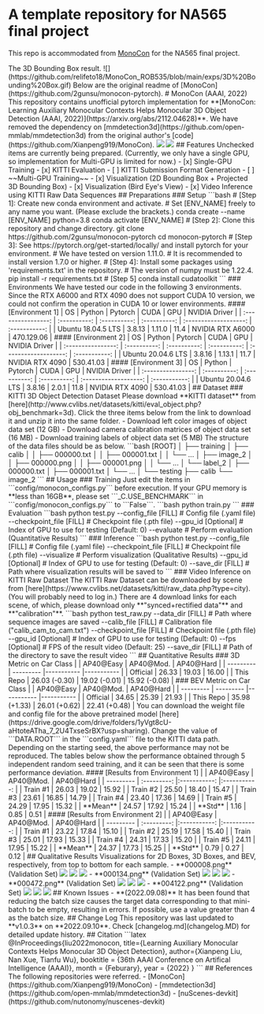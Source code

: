 # A template repository for NA565 final project
This repo is accommodated from [MonoCon](https://github.com/2gunsu/monocon-pytorch) for the NA565 final project. 

<!-- After setting up the envionment and converting the final project dataset into the KITTI format, the training code should work directly. --!>

<!-- ### Submission Format Generation --!>
<!-- The repo does not have an inference script to generate detection files in the test set, where ground truth labels are not available. You need to implement this by yourself to generate the submission file. --!>

<!-- We provide utility functions `kitti_3d_to_file()` and `kitti_file_to_3d()` in `utils/kitti_convert_utils.py`, to generate detection files in kitti format. We also provide `merger.py` to merge detections files for all frames into a single file. Use them to write your own inference script to generate the submission file on the test set. --!>

<!-- Hint: you may look into `test.py` and `MonoconEngine.evaluate()` and modify from there to output detection files. --!>

The 3D Bounding Box result.

![](https://github.com/relifeto18/MonoCon_ROB535/blob/main/exps/3D%20Bounding%20Box.gif)

Below are the original readme of [MonoCon](https://github.com/2gunsu/monocon-pytorch).

# MonoCon (AAAI, 2022)
This repository contains unofficial pytorch implementation for **[MonoCon: Learning Auxiliary Monocular Contexts Helps Monocular 3D Object Detection (AAAI, 2022)](https://arxiv.org/abs/2112.04628)**.   
We have removed the dependency on [mmdetection3d](https://github.com/open-mmlab/mmdetection3d) from the original author's [code](https://github.com/Xianpeng919/MonoCon).

<img src="resources/monocon.jpg">  

<img src="resources/demo_3d_video.gif">

## Features
Unchecked items are currently being prepared.  
(Currently, we only have a single GPU, so implementation for Multi-GPU is limited for now.)
- [x] Single-GPU Training
- [x] KITTI Evaluation
- [ ] KITTI Submission Format Generation
- [ ] ~~Multi-GPU Training~~
- [x] Visualization (2D Bounding Box + Projected 3D Bounding Box)
- [x] Visualization (Bird Eye's View)
- [x] Video Inference using KITTI Raw Data Sequences


## Preparations

### Setup
```bash
# [Step 1]: Create new conda environment and activate.
#           Set [ENV_NAME] freely to any name you want. (Please exclude the brackets.)
conda create --name [ENV_NAME] python=3.8
conda activate [ENV_NAME]

# [Step 2]: Clone this repository and change directory.
git clone https://github.com/2gunsu/monocon-pytorch
cd monocon-pytorch

# [Step 3]: See https://pytorch.org/get-started/locally/ and install pytorch for your environment.
#           We have tested on version 1.11.0.
#           It is recommended to install version 1.7.0 or higher.

# [Step 4]: Install some packages using 'requirements.txt' in the repository.
#           The version of numpy must be 1.22.4.
pip install -r requirements.txt

# [Step 5]
conda install cudatoolkit
```

### Environments
We have tested our code in the following 3 environments.  
Since the RTX A6000 and RTX 4090 does not support CUDA 10 version, we could not confirm the operation in CUDA 10 or lower environments.

#### [Environment 1]
| OS                 | Python       | Pytorch      | CUDA         | GPU                   | NVIDIA Driver |
| :----------------: | :----------: | :----------: | :----------: | :-------------------: | :-----------: |
| Ubuntu 18.04.5 LTS | 3.8.13       | 1.11.0       | 11.4         | NVIDIA RTX A6000      | 470.129.06    |

#### [Environment 2]
| OS                 | Python       | Pytorch      | CUDA         | GPU                   | NVIDIA Driver |
| :----------------: | :----------: | :----------: | :----------: | :-------------------: | :-----------: |
| Ubuntu 20.04.6 LTS | 3.8.16       | 1.13.1       | 11.7         | NVIDIA RTX 4090       | 530.41.03     |

#### [Environment 3]
| OS                 | Python       | Pytorch      | CUDA         | GPU                   | NVIDIA Driver |
| :----------------: | :----------: | :----------: | :----------: | :-------------------: | :-----------: |
| Ubuntu 20.04.6 LTS | 3.8.16       | 2.0.1        | 11.8         | NVIDIA RTX 4090       | 530.41.03     |



## Dataset
### KITTI 3D Object Detection Dataset
Please download **KITTI dataset** from [here](http://www.cvlibs.net/datasets/kitti/eval_object.php?obj_benchmark=3d).  
Click the three items below from the link to download it and unzip it into the same folder.
- Download left color images of object data set (12 GB)
- Download camera calibration matrices of object data set (16 MB)
- Download training labels of object data set (5 MB)

The structure of the data files should be as below.
```bash
[ROOT]
│
├── training
│   ├── calib
│   │   ├── 000000.txt
│   │   ├── 000001.txt
│   │   └── ...
│   ├── image_2
│   │   ├── 000000.png
│   │   ├── 000001.png
│   │   └── ...
│   └── label_2
│       ├── 000000.txt
│       ├── 000001.txt
│       └── ...
│
└── testing
    ├── calib
    └── image_2
```


## Usage
### Training
Just edit the items in ```config/monocon_configs.py``` before execution.  
If your GPU memory is **less than 16GB**, please set ```_C.USE_BENCHMARK``` in ```config/monocon_configs.py``` to ```False```.
```bash
python train.py
```

### Evaluation
```bash
python test.py  --config_file       [FILL]      # Config file (.yaml file)
                --checkpoint_file   [FILL]      # Checkpoint file (.pth file)
                --gpu_id            [Optional]  # Index of GPU to use for testing (Default: 0)
                --evaluate                      # Perform evaluation (Quantitative Results)
```

### Inference
```bash
python test.py  --config_file       [FILL]      # Config file (.yaml file)
                --checkpoint_file   [FILL]      # Checkpoint file (.pth file)
                --visualize                     # Perform visualization (Qualitative Results)
                --gpu_id            [Optional]  # Index of GPU to use for testing (Default: 0)
                --save_dir          [FILL]      # Path where visualization results will be saved to
```


### Video Inference on KITTI Raw Dataset
The KITTI Raw Dataset can be downloaded by scene from [here](https://www.cvlibs.net/datasets/kitti/raw_data.php?type=city). (You will probably need to log in.)  
There are 4 download links for each scene, of which, please download only **"synced+rectified data"** and **"calibration"**.
```bash
python test_raw.py  --data_dir          [FILL]      # Path where sequence images are saved
                    --calib_file        [FILL]      # Calibration file ("calib_cam_to_cam.txt")
                    --checkpoint_file   [FILL]      # Checkpoint file (.pth file)
                    --gpu_id            [Optional]  # Index of GPU to use for testing (Default: 0)
                    --fps               [Optional]  # FPS of the result video (Default: 25)
                    --save_dir          [FILL]      # Path of the directory to save the result video
```



## Quantitative Results

### 3D Metric on Car Class
|           | AP40@Easy     | AP40@Mod.     | AP40@Hard     |
| --------- | ---------     |-----------    |-----------    |
| Official  | 26.33         | 19.03         | 16.00         |
| This Repo | 26.03 (-0.30) | 19.02 (-0.01) | 15.92 (-0.08) | 

### BEV Metric on Car Class
|           | AP40@Easy     | AP40@Mod.     | AP40@Hard     |
| --------- | ---------     |-----------    |-----------    |
| Official  | 34.65         | 25.39         | 21.93         |
| This Repo | 35.98 (+1.33) | 26.01 (+0.62) | 22.41 (+0.48) |

You can download the weight file and config file for the above pretrained model [here](https://drive.google.com/drive/folders/1yVgt8cU-aHtoteATha_7_2U4TxseSrBX?usp=sharing).  
Change the value of ```DATA.ROOT``` in the ```config.yaml``` file to the KITTI data path.  

Depending on the starting seed, the above performance may not be reproduced.  
The tables below show the performance obtained through 5 independent random seed training, and it can be seen that there is some performance deviation.
#### [Results from Environment 1]
|               | AP40@Easy     | AP40@Mod.     | AP40@Hard     |
| ---------     | :---------:   |:-----------:  |:-----------:  |
| Train #1      | 26.03         | 19.02         | 15.92         |
| Train #2      | 25.50         | 18.40         | 15.47         |
| Train #3      | 23.61         | 16.85         | 14.79         |
| Train #4      | 23.40         | 17.36         | 14.69         |
| Train #5      | 24.29         | 17.95         | 15.32         |
| **Mean**      | 24.57         | 17.92         | 15.24         |
| **Std**       | 1.16          | 0.85          | 0.51          |

#### [Results from Environment 2]
|               | AP40@Easy     | AP40@Mod.     | AP40@Hard     |
| ---------     | :---------:   |:-----------:  |:-----------:  |
| Train #1      | 23.22         | 17.84         | 15.10         |
| Train #2      | 25.19         | 17.58         | 15.40         |
| Train #3      | 25.01         | 17.93         | 15.33         |
| Train #4      | 24.31         | 17.33         | 15.20         |
| Train #5      | 24.11         | 17.95         | 15.22         |
| **Mean**      | 24.37         | 17.73         | 15.25         |
| **Std**       |  0.79         |  0.27         |  0.12         |


## Qualitative Results  
Visualizations for 2D Boxes, 3D Boxes, and BEV, respectively, from top to bottom for each sample.  
- **000008.png** (Validation Set)  
<img src="resources/000008_2d.png">
<img src="resources/000008_3d.png">  
<img src="resources/000008_bev.png">  

- **000134.png** (Validation Set)  
<img src="resources/000134_2d.png">
<img src="resources/000134_3d.png">  
<img src="resources/000134_bev.png">  

- **000472.png** (Validation Set)  
<img src="resources/000472_2d.png">
<img src="resources/000472_3d.png">  
<img src="resources/000472_bev.png">  

- **004122.png** (Validation Set)  
<img src="resources/004122_2d.png">
<img src="resources/004122_3d.png">  
<img src="resources/004122_bev.png">  


## Known Issues
- **(2022.09.08)** It has been found that reducing the batch size causes the target data corresponding to that mini-batch to be empty, resulting in errors. 
If possible, use a value greater than 4 as the batch size.


## Change Log
This repository was last updated to **v1.0.3** on **2022.09.10**.  
Check [changelog.md](changelog.MD) for detailed update history.


## Citation
```latex
@InProceedings{liu2022monocon,
    title={Learning Auxiliary Monocular Contexts Helps Monocular 3D Object Detection},
    author={Xianpeng Liu, Nan Xue, Tianfu Wu},
    booktitle = {36th AAAI Conference on Artifical Intelligence (AAAI)},
    month = {Feburary},
    year = {2022}
}
```


## References
The following repositories were referred.  
- [MonoCon](https://github.com/Xianpeng919/MonoCon)
- [mmdetection3d](https://github.com/open-mmlab/mmdetection3d)
- [nuScenes-devkit](https://github.com/nutonomy/nuscenes-devkit)
